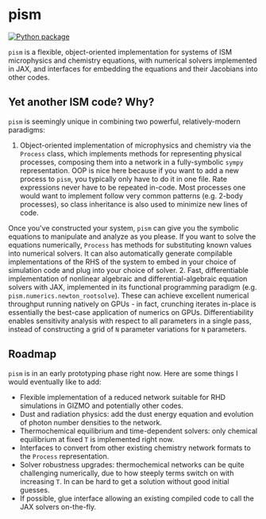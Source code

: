 # pism

[![Python package](https://github.com/mikegrudic/pism/actions/workflows/test.yml/badge.svg)](https://github.com/mikegrudic/pism/actions/workflows/test.yml)

`pism` is a flexible, object-oriented implementation for systems of ISM microphysics and chemistry equations, with numerical solvers implemented in JAX, and interfaces for embedding the equations and their Jacobians into other codes.

## Yet another ISM code? Why?

`pism` is seemingly unique in combining two powerful, relatively-modern paradigms:
1. Object-oriented implementation of microphysics and chemistry via the `Process` class, which implements methods for representing physical processes, composing them into a network in a fully-symbolic `sympy` representation. OOP is nice here because if you want to add a new process to `pism`, you typically only have to do it in one file. Rate expressions never have to be repeated in-code. Most processes one would want to implement follow very common patterns (e.g. 2-body processes), so class inheritance is also used to minimize new lines of code. 

Once you've constructed your system, `pism` can give you the symbolic equations to manipulate and analyze as you please. If you want to solve the equations numerically, `Process` has methods for substituting known values into numerical solvers. It can also automatically generate compilable implementations of the RHS of the system to embed in your choice of simulation code and plug into your choice of solver.
2. Fast, differentiable implementation of nonlinear algebraic and differential-algebraic equation solvers with JAX, implemented in its functional programming paradigm (e.g. `pism.numerics.newton_rootsolve`). These can achieve excellent numerical throughput running natively on GPUs - in fact, crunching iterates in-place is essentially the best-case application of numerics on GPUs. Differentiability enables sensitivity analysis with respect to all parameters in a single pass, instead of constructing a grid of `N` parameter variations for `N` parameters.

## Roadmap

`pism` is in an early prototyping phase right now. Here are some things I would eventually like to add:
* Flexible implementation of a reduced network suitable for RHD simulations in GIZMO and potentially other codes.
* Dust and radiation physics: add the dust energy equation and evolution of photon number densities to the network.
* Thermochemical equilibrium and time-dependent solvers: only chemical equilibrium at fixed `T` is implemented right now.
* Interfaces to convert from other existing chemistry network formats to the `Process` representation.
* Solver robustness upgrades: thermochemical networks can be quite challenging numerically, due to how steeply terms switch on with increasing `T`. In can be hard to get a solution without good initial guesses.
* If possible, glue interface allowing an existing compiled code to call the JAX solvers on-the-fly.